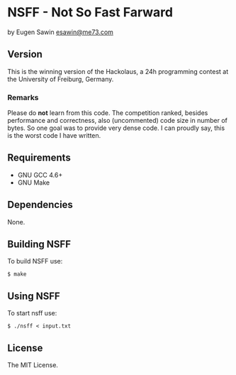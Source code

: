 # NSFF - Not So Fast Farward
by Eugen Sawin <esawin@me73.com>

## Version
This is the winning version of the Hackolaus, a 24h programming contest at the
University of Freiburg, Germany.  

### Remarks
Please do **not** learn from this code. The competition ranked, besides
performance and correctness, also (uncommented) code size in number of bytes.
So one goal was to provide very dense code. I can proudly say, this is
the worst code I have written.
 
## Requirements
* GNU GCC 4.6+
* GNU Make

## Dependencies
None.

## Building NSFF
To build NSFF use:

    $ make

## Using NSFF
To start nsff use:

    $ ./nsff < input.txt

## License
The MIT License.
